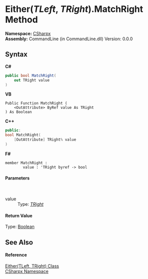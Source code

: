 # Either(*TLeft*, *TRight*).MatchRight Method 
 

**Namespace:**&nbsp;<a href="N_CSharpx">CSharpx</a><br />**Assembly:**&nbsp;CommandLine (in CommandLine.dll) Version: 0.0.0

## Syntax

**C#**<br />
``` C#
public bool MatchRight(
	out TRight value
)
```

**VB**<br />
``` VB
Public Function MatchRight ( 
	<OutAttribute> ByRef value As TRight
) As Boolean
```

**C++**<br />
``` C++
public:
bool MatchRight(
	[OutAttribute] TRight% value
)
```

**F#**<br />
``` F#
member MatchRight : 
        value : 'TRight byref -> bool 

```


#### Parameters
&nbsp;<dl><dt>value</dt><dd>Type: <a href="T_CSharpx_Either_2">*TRight*</a><br /></dd></dl>

#### Return Value
Type: <a href="https://docs.microsoft.com/dotnet/api/system.boolean" target="_blank">Boolean</a>

## See Also


#### Reference
<a href="T_CSharpx_Either_2">Either(TLeft, TRight) Class</a><br /><a href="N_CSharpx">CSharpx Namespace</a><br />